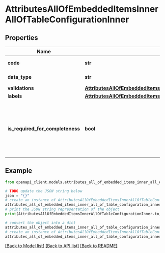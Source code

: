 # AttributesAllOfEmbeddedItemsInnerAllOfTableConfigurationInner


## Properties

Name | Type | Description | Notes
------------ | ------------- | ------------- | -------------
**code** | **str** | Column code | 
**data_type** | **str** | Column data type | 
**validations** | [**AttributesAllOfEmbeddedItemsInnerAllOfTableConfigurationInnerValidations**](AttributesAllOfEmbeddedItemsInnerAllOfTableConfigurationInnerValidations.md) |  | [optional] 
**labels** | [**AttributesAllOfEmbeddedItemsInnerAllOfTableConfigurationInnerLabels**](AttributesAllOfEmbeddedItemsInnerAllOfTableConfigurationInnerLabels.md) |  | [optional] 
**is_required_for_completeness** | **bool** | Defines if the column should be entirely filled for the attribute to be considered complete | [optional] [default to False]

## Example

```python
from openapi_client.models.attributes_all_of_embedded_items_inner_all_of_table_configuration_inner import AttributesAllOfEmbeddedItemsInnerAllOfTableConfigurationInner

# TODO update the JSON string below
json = "{}"
# create an instance of AttributesAllOfEmbeddedItemsInnerAllOfTableConfigurationInner from a JSON string
attributes_all_of_embedded_items_inner_all_of_table_configuration_inner_instance = AttributesAllOfEmbeddedItemsInnerAllOfTableConfigurationInner.from_json(json)
# print the JSON string representation of the object
print(AttributesAllOfEmbeddedItemsInnerAllOfTableConfigurationInner.to_json())

# convert the object into a dict
attributes_all_of_embedded_items_inner_all_of_table_configuration_inner_dict = attributes_all_of_embedded_items_inner_all_of_table_configuration_inner_instance.to_dict()
# create an instance of AttributesAllOfEmbeddedItemsInnerAllOfTableConfigurationInner from a dict
attributes_all_of_embedded_items_inner_all_of_table_configuration_inner_from_dict = AttributesAllOfEmbeddedItemsInnerAllOfTableConfigurationInner.from_dict(attributes_all_of_embedded_items_inner_all_of_table_configuration_inner_dict)
```
[[Back to Model list]](../README.md#documentation-for-models) [[Back to API list]](../README.md#documentation-for-api-endpoints) [[Back to README]](../README.md)



